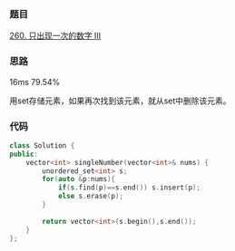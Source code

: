 ### 题目
[260. 只出现一次的数字 III](https://leetcode-cn.com/problems/single-number-iii/submissions/)
### 思路
16ms 79.54%

用set存储元素，如果再次找到该元素，就从set中删除该元素。
### 代码
```c++
class Solution {
public:
    vector<int> singleNumber(vector<int>& nums) {
        unordered_set<int> s;
        for(auto &p:nums){
            if(s.find(p)==s.end()) s.insert(p);
            else s.erase(p);
        }
        
        return vector<int>(s.begin(),s.end());
    }
};
```
